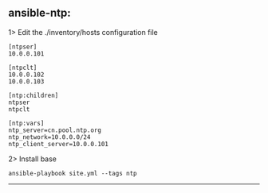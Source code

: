 ansible-ntp:
------------------------------------------------------
1> Edit the ./inventory/hosts configuration file

```
[ntpser]
10.0.0.101

[ntpclt]
10.0.0.102
10.0.0.103

[ntp:children]
ntpser
ntpclt

[ntp:vars]
ntp_server=cn.pool.ntp.org
ntp_network=10.0.0.0/24
ntp_client_server=10.0.0.101
```

2> Install base
```
ansible-playbook site.yml --tags ntp
```

------------------------------------------------------
